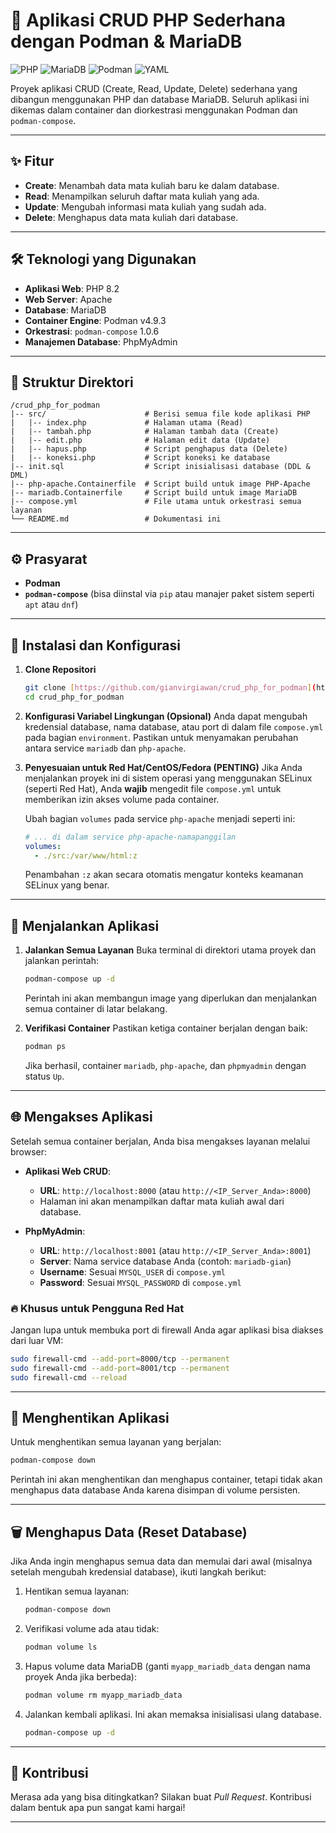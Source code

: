 # 🚀 Aplikasi CRUD PHP Sederhana dengan Podman & MariaDB

![PHP](https://img.shields.io/badge/PHP-777BB4?style=for-the-badge&logo=php&logoColor=white)
![MariaDB](https://img.shields.io/badge/MariaDB-003545?style=for-the-badge&logo=mariadb&logoColor=white)
![Podman](https://img.shields.io/badge/Podman-892CA0?style=for-the-badge&logo=podman&logoColor=white)
![YAML](https://img.shields.io/badge/YAML-CB171E?style=for-the-badge&logo=yaml&logoColor=white)

Proyek aplikasi CRUD (Create, Read, Update, Delete) sederhana yang dibangun menggunakan PHP dan database MariaDB. Seluruh aplikasi ini dikemas dalam container dan diorkestrasi menggunakan Podman dan `podman-compose`.

---

## ✨ Fitur

* **Create**: Menambah data mata kuliah baru ke dalam database.
* **Read**: Menampilkan seluruh daftar mata kuliah yang ada.
* **Update**: Mengubah informasi mata kuliah yang sudah ada.
* **Delete**: Menghapus data mata kuliah dari database.

---

## 🛠️ Teknologi yang Digunakan

* **Aplikasi Web**: PHP 8.2
* **Web Server**: Apache
* **Database**: MariaDB
* **Container Engine**: Podman v4.9.3
* **Orkestrasi**: `podman-compose` 1.0.6
* **Manajemen Database**: PhpMyAdmin

---

## 📂 Struktur Direktori

```
/crud_php_for_podman
|-- src/                      # Berisi semua file kode aplikasi PHP
|   |-- index.php             # Halaman utama (Read)
|   |-- tambah.php            # Halaman tambah data (Create)
|   |-- edit.php              # Halaman edit data (Update)
|   |-- hapus.php             # Script penghapus data (Delete)
|   |-- koneksi.php           # Script koneksi ke database
|-- init.sql                  # Script inisialisasi database (DDL & DML) 
|-- php-apache.Containerfile  # Script build untuk image PHP-Apache 
|-- mariadb.Containerfile     # Script build untuk image MariaDB 
|-- compose.yml               # File utama untuk orkestrasi semua layanan 
└── README.md                 # Dokumentasi ini
```

---

## ⚙️ Prasyarat

* **Podman**
* **`podman-compose`** (bisa diinstal via `pip` atau manajer paket sistem seperti `apt` atau `dnf`)

---

## 🚀 Instalasi dan Konfigurasi

1.  **Clone Repositori**
    ```bash
    git clone [https://github.com/gianvirgiawan/crud_php_for_podman](https://github.com/gianvirgiawan/crud_php_for_podman)
    cd crud_php_for_podman
    ```

2.  **Konfigurasi Variabel Lingkungan (Opsional)**
    Anda dapat mengubah kredensial database, nama database, atau port di dalam file `compose.yml` pada bagian `environment`. Pastikan untuk menyamakan perubahan antara service `mariadb` dan `php-apache`.

3.  **Penyesuaian untuk Red Hat/CentOS/Fedora (PENTING)**
    Jika Anda menjalankan proyek ini di sistem operasi yang menggunakan SELinux (seperti Red Hat), Anda **wajib** mengedit file `compose.yml` untuk memberikan izin akses volume pada container.

    Ubah bagian `volumes` pada service `php-apache` menjadi seperti ini:
    ```yaml
    # ... di dalam service php-apache-namapanggilan
    volumes:
      - ./src:/var/www/html:z
    ```
    Penambahan `:z` akan secara otomatis mengatur konteks keamanan SELinux yang benar.

---

## 🏃 Menjalankan Aplikasi

1.  **Jalankan Semua Layanan**
    Buka terminal di direktori utama proyek dan jalankan perintah:
    ```bash
    podman-compose up -d
    ```
    Perintah ini akan membangun image yang diperlukan dan menjalankan semua container di latar belakang.

2.  **Verifikasi Container**
    Pastikan ketiga container berjalan dengan baik:
    ```bash
    podman ps
    ```
    Jika berhasil, container `mariadb`, `php-apache`, dan `phpmyadmin` dengan status `Up`.

---

## 🌐 Mengakses Aplikasi

Setelah semua container berjalan, Anda bisa mengakses layanan melalui browser:

* **Aplikasi Web CRUD**:
    * **URL**: `http://localhost:8000` (atau `http://<IP_Server_Anda>:8000`)
    * Halaman ini akan menampilkan daftar mata kuliah awal dari database.

* **PhpMyAdmin**:
    * **URL**: `http://localhost:8001` (atau `http://<IP_Server_Anda>:8001`) 
    * **Server**: Nama service database Anda (contoh: `mariadb-gian`)
    * **Username**: Sesuai `MYSQL_USER` di `compose.yml`
    * **Password**: Sesuai `MYSQL_PASSWORD` di `compose.yml`

### 🔥 Khusus untuk Pengguna Red Hat

Jangan lupa untuk membuka port di firewall Anda agar aplikasi bisa diakses dari luar VM:
```bash
sudo firewall-cmd --add-port=8000/tcp --permanent
sudo firewall-cmd --add-port=8001/tcp --permanent
sudo firewall-cmd --reload
```

---

## 🛑 Menghentikan Aplikasi

Untuk menghentikan semua layanan yang berjalan:
```bash
podman-compose down
```
Perintah ini akan menghentikan dan menghapus container, tetapi tidak akan menghapus data database Anda karena disimpan di volume persisten.

---

## 🗑️ Menghapus Data (Reset Database)

Jika Anda ingin menghapus semua data dan memulai dari awal (misalnya setelah mengubah kredensial database), ikuti langkah berikut:

1.  Hentikan semua layanan:
    ```bash
    podman-compose down
    ```
2.  Verifikasi volume ada atau tidak:
    ```bash
    podman volume ls
    ```
3.  Hapus volume data MariaDB (ganti `myapp_mariadb_data` dengan nama proyek Anda jika berbeda):
    ```bash
    podman volume rm myapp_mariadb_data
    ```
4.  Jalankan kembali aplikasi. Ini akan memaksa inisialisasi ulang database.
    ```bash
    podman-compose up -d
    ```

---

## 🤝 Kontribusi

Merasa ada yang bisa ditingkatkan? Silakan buat *Pull Request*. Kontribusi dalam bentuk apa pun sangat kami hargai!

---
